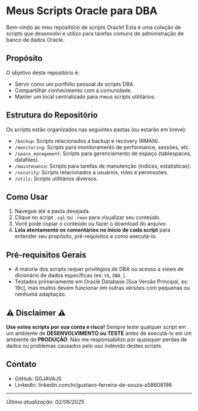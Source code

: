 # Meus Scripts Oracle para DBA

Bem-vindo ao meu repositório de scripts Oracle! Esta é uma coleção de scripts que desenvolvi e utilizo para tarefas comuns de administração de banco de dados Oracle.

## Propósito

O objetivo deste repositório é:
*   Servir como um portfólio pessoal de scripts DBA.
*   Compartilhar conhecimento com a comunidade.
*   Manter um local centralizado para meus scripts utilitários.

## Estrutura do Repositório

Os scripts estão organizados nas seguintes pastas (ou estarão em breve):

*   `/backup`: Scripts relacionados a backup e recovery (RMAN).
*   `/monitoring`: Scripts para monitoramento de performance, sessões, etc.
*   `/space_management`: Scripts para gerenciamento de espaço (tablespaces, datafiles).
*   `/maintenance`: Scripts para tarefas de manutenção (índices, estatísticas).
*   `/security`: Scripts relacionados a usuários, roles e permissões.
*   `/utils`: Scripts utilitários diversos.

## Como Usar

1.  Navegue até a pasta desejada.
2.  Clique no script `.sql` ou `.rman` para visualizar seu conteúdo.
3.  Você pode copiar o conteúdo ou fazer o download do arquivo.
4.  **Leia atentamente os comentários no início de cada script** para entender seu propósito, pré-requisitos e como executá-lo.

## Pré-requisitos Gerais

*   A maioria dos scripts requer privilégios de DBA ou acesso a views de dicionário de dados específicas (ex: `V$`, `DBA_`).
*   Testados primariamente em Oracle Database [Sua Versão Principal, ex: 19c], mas muitos devem funcionar em outras versões com pequenas ou nenhuma adaptação.

## ⚠️ Disclaimer ⚠️

**Use estes scripts por sua conta e risco!**
Sempre teste qualquer script em um ambiente de **DESENVOLVIMENTO ou TESTE** antes de executá-lo em um ambiente de **PRODUÇÃO**. Não me responsabilizo por quaisquer perdas de dados ou problemas causados pelo uso indevido destes scripts.

## Contato

*   GitHub: GGJAVAJS
*   LinkedIn: linkedin.com/in/gustavo-ferreira-de-souza-a58608198 

---
*Última atualização: 02/06/2025*
